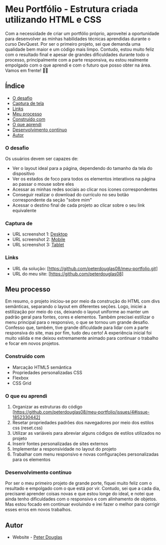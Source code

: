 # Meu Portfólio - Estrutura criada utilizando HTML e CSS

Com a necessidade de criar um portfólio próprio, aproveitei a oportunidade para desenvolver as minhas habilidades técnicas aprendidas durante o curso DevQuest.
Por ser o primeiro projeto, sei que demanda uma qualidade bem maior e um código mais limpo. Contudo, estou muito feliz com o resultado final e apesar de grandes dificuldades durante todo o processo, principalmente com a parte responsiva, eu estou realmente empolgado com o que aprendi e com o futuro que posso obter na área. Vamos em frente! 🙏🏻


## Índice

   - [O desafio](#o-desafio)
   - [Captura de tela](#captura-de-tela)
   - [Links](#links)
   - [Meu processo](#meu-processo)
   - [Construído com](#construído-com)
   - [O que aprendi](#o-que-aprendi)
   - [Desenvolvimento contínuo](#desenvolvimento-contínuo)
   - [Autor](#autor)
   

### O desafio

Os usuários devem ser capazes de:
- Ver o layout ideal para a página, dependendo do tamanho da tela do dispositivo
- Ver os estados de foco para todos os elementos interativos na página ao passar o mouse sobre eles
- Acessar as minhas redes sociais ao clicar nos ícones correspondentes
- Conseguir realizar o download do currículo no seu botão correspondente da seção "sobre mim"
- Acessar o destino final de cada projeto ao clicar sobre o seu link equivalente


### Captura de 

- URL screenshot 1: [Desktop](https://github.com/peterdouglas08/meu-portfolio/issues/1#issue-1852323113)
- URL screenshot 2: [Mobile](https://github.com/peterdouglas08/meu-portfolio/issues/3#issue-1852323514)
- URL screenshot 3: [Tablet](https://github.com/peterdouglas08/meu-portfolio/issues/2#issue-1852323322)


### Links

- URL da solução: [https://github.com/peterdouglas08/meu-portfolio.git]
- URL do meu site: [https://github.com/peterdouglas08]


## Meu processo

Em resumo, o projeto iniciou-se por meio da construção do HTML com divs semânticas, separando o layout em diferentes seções. Logo, iniciei a estilização por meio do css, deixando o layout uniforme ao manter um padrão geral para fontes, cores e elementos. Também precisei estilizar o menu principal para o responsivo, o que se tornou um grande desafio. Confesso que, também, tive grande dificuldade para lidar com a parte responsiva do site, mas por fim, tudo deu certo! A experiência inicial foi muito válida e me deixou extremamente animado para continuar o trabalho e focar em novos projetos.


### Construído com

- Marcação HTML5 semântica
- Propriedades personalizadas CSS
- Flexbox
- CSS Grid


### O que eu aprendi

1. Organizar as estruturas do código [https://github.com/peterdouglas08/meu-portfolio/issues/4#issue-1852330442]
2. Resetar propriedades padrões dos navegadores por meio dos estilos css (reset.css)
3. Utilizar as variáveis para abreviar alguns códigos de estilos utilizados no projeto
4. Inserir fontes personalizadas de sites externos
5. Implementar a responsividade no layout do projeto
6. Trabalhar com menu responsivo e novas configurações personalizadas para os elementos


### Desenvolvimento contínuo

Por ser o meu primeiro projeto de grande porte, fiquei muito feliz com o resultado e empolgado com o que está por vir. Contudo, sei que a cada dia, precisarei aprender coisas novas e que estou longe do ideal, e notei que ainda tenho dificuldades com o responsivo e com alinhamento de objetos. Mas estou focado em continuar evoluindo e irei fazer o melhor para corrigir esses erros em novos trabalhos.


## Autor

- Website - [Peter Douglas](https://github.com/peterdouglas08)